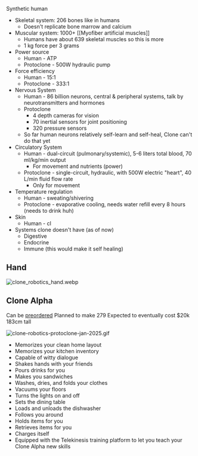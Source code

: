 Synthetic human

* Skeletal system: 206 bones like in humans
  * Doesn't replicate bone marrow and calcium
* Muscular system: 1000+ \[\[Myofiber artificial muscles]]
  * Humans have about 639 skeletal muscles so this is more
  * 1 kg force per 3 grams
* Power source
  * Human - ATP
  * Protoclone - 500W hydraulic pump
* Force efficiency
  * Human - 15:1
  * Protoclone - 333:1
* Nervous System
  * Human - 86 billion neurons, central & peripheral systems, talk by neurotransmitters and hormones
  * Protoclone
    * 4 depth cameras for vision
    * 70 inertial sensors for joint positioning
    * 320 pressure sensors
  * So far human neurons relatively self-learn and self-heal, Clone can't do that yet
* Circulatory System
  * Human - dual-circuit (pulmonary/systemic), 5-6 liters total blood, 70 ml/kg/min output
    * For movement and nutrients (power)
  * Protoclone - single-circuit, hydraulic, with 500W electric "heart", 40 L/min fluid flow rate
    * Only for movement
* Temperature regulation
  * Human - sweating/shivering
  * Protoclone - evaporative cooling, needs water refill every 8 hours (needs to drink huh)
* Skin
  * Human - cl
* Systems clone doesn't have (as of now)
  * Digestive
  * Endocrine
  * Immune (this would make it self healing)

## Hand

![clone\_robotics\_hand.webp](clone_robotics_hand.webp)

## Clone Alpha

Can be [preordered](https://clonerobotics.com/pre-order)
Planned to make 279
Expected to eventually cost $20k
183cm tall

![clone-robotics-protoclone-jan-2025.gif](clone-robotics-protoclone-jan-2025.gif)

* Memorizes your clean home layout
* Memorizes your kitchen inventory
* Capable of witty dialogue
* Shakes hands with your friends
* Pours drinks for you
* Makes you sandwiches
* Washes, dries, and folds your clothes
* Vacuums your floors
* Turns the lights on and off
* Sets the dining table
* Loads and unloads the dishwasher
* Follows you around
* Holds items for you
* Retrieves items for you
* Charges itself
* Equipped with the Telekinesis training platform to let you teach your Clone Alpha new skills

